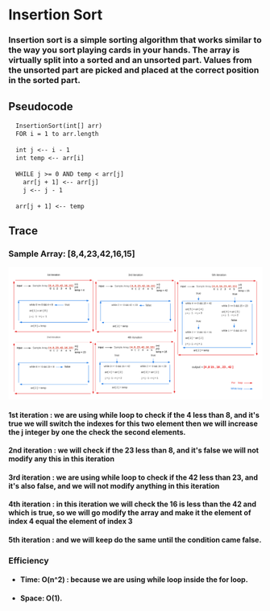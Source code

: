 # Insertion Sort
### Insertion sort is a simple sorting algorithm that works similar to the way you sort playing cards in your hands. The array is virtually split into a sorted and an unsorted part. Values from the unsorted part are picked and placed at the correct position in the sorted part.
## Pseudocode

      InsertionSort(int[] arr)
      FOR i = 1 to arr.length

      int j <-- i - 1
      int temp <-- arr[i]

      WHILE j >= 0 AND temp < arr[j]
        arr[j + 1] <-- arr[j]
        j <-- j - 1

      arr[j + 1] <-- temp

## Trace

### Sample Array: [8,4,23,42,16,15]

![image_1](../assets/InsertionSort.png)
#### 1st iteration : we are using while loop to check  if the 4 less than 8, and it's true we will switch the indexes for this two element then we will increase the j integer by one the check the second elements.
#### 2nd iteration : we will  check  if the 23 less than 8, and it's false we will not modify any this in this iteration
#### 3rd iteration : we are using while loop to check  if the 42 less than 23, and it's also false, and we will not modify anything in this iteration
#### 4th iteration : in this iteration we will check the 16 is less than the 42 and which is true, so we will go modify the array and make it the element of index 4 equal the  element of index 3
#### 5th iteration : and we will keep do the same until  the condition came false.

### Efficiency
* ####  Time: O(n^2) : because we are using while loop inside the for loop.
* ####  Space: O(1).


